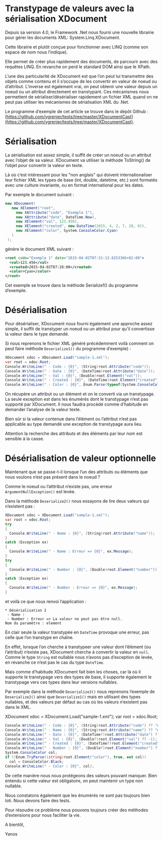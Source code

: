 <!--2015-04-transtypage-de-valeurs-avec-la-serialisation-xdocument-->
# Transtypage de valeurs avec la sérialisation XDocument

Depuis sa version 4.0, le Framework .Net nous fourni une nouvelle librairie pour gérer les documents XML: System.Linq.XDocument.

Cette librairie et plutôt conçue pour fonctionner avec LINQ (comme son espace de nom nous l’indique).

Elle permet de créer plus rapidement des documents, de parcourir avec des requêtes LINQ. En revanche on perd le standard DOM ainsi que le XPath.

L’une des particularité de XDocument est que l’on peut lui transmettre des objets comme contenu et il s’occupe de les convertir en valeur de noeud ou d’attribut. L’inverse est également vrai, on peut obtenir une valeur depuis un noeud ou un attribut directement en transtypant. Ces mécanismes nous permettent de sérialiser/désérialiser rapidement un fichier XML quand on ne peut pas utiliser les mécanismes de sérialisation XML du .Net.

<!--more-->

Le programme d’exemple de cet article se trouve dans le dépôt Github : [https://github.com/ygrenier/tests/tree/master/XDocumentCast](https://github.com/ygrenier/tests/tree/master/XDocumentCast).

# Sérialisation

La sérialisation est assez simple, il suffit de créer un noeud ou un attribut avec l’objet de sa valeur. XDocument va utiliser la méthode ToString() de l’objet pour convertir la valeur en texte.

Là où c’est intéressant pour les "non anglais" qui doivent internationaliser leur fichier XML les types de base (int, double, datetime, etc.) sont formatés avec une culture invariante, ou en format international pour les dates.

Par exemple le document suivant :

```csharp
new XDocument(
   new XElement("root",
     new XAttribute("code", "Exemple 1"),
     new XAttribute("date", DateTime.Now),
     new XElement("val", 123.456),
     new XElement("created", new DateTime(2015, 4, 2, 7, 28, 0)),
     new XElement("color", System.ConsoleColor.Cyan)
   )
 );
```

génère le document XML suivant :

```xml
<root code="Exemple 1" date="2015-04-02T07:31:13.8253366+02:00">
  <val>123.456</val>
  <created>2015-04-02T07:28:00</created>
  <color>Cyan</color>
</root>
```

Cet exemple se trouve dans la méthode Serialize1() du programme d’exemple.

# Désérialisation

Pour désérialiser,  XDocument nous fourni également une approche assez simple, il suffit de transtyper un noeud ou un attribut pour qu’il convertisse la valeur dans le type demandé.

Si nous reprenons le fichier XML généré précédemment voilà comment on peut faire méthode ```Deserialize1()``` du programme d’exemple) :

```csharp
XDocument xdoc = XDocument.Load("sample-1.xml");
var root = xdoc.Root;
Console.WriteLine(" - Code : {0}", (String)root.Attribute("code"));
Console.WriteLine(" - Date : {0}", (DateTime)root.Attribute("date"));
Console.WriteLine(" - Val : {0}", (Double)root.Element("val"));
Console.WriteLine(" - Created : {0}", (DateTime)root.Element("created"));
Console.WriteLine(" - Color : {0}", Enum.Parse(typeof(System.ConsoleColor), (string)root.Element("color"), true));
```

On récupère un attribut ou un élément et on le converti via un transtypage. La seule exception est dans les énumérés dont le transtypage n’est pas supporté par XDocument. Il nous faudra procédé comme d’habitude en demander l’analyse de la valeur texte.

Bien sûr si la valeur contenue dans l’élément ou l’attribut n’est pas applicable au type demandé une exception de transtypage aura lieu.

Attention la recherche des attributs et des éléments par leur nom est sensible à la casse.

# Désérialisation de valeur optionnelle

Maintenant que se passe-t-il lorsque l’un des attributs ou éléments que nous voulons n’est pas présent dans le noeud ?

Comme le noeud ou l’atttribut n’existe pas, une erreur ```ArgumentNullException()``` est levée.

Dans la méthode ```Deserialize2()``` nous essayons de lire deux valeurs qui n’existent pas :

```csharp
XDocument xdoc = XDocument.Load("sample-1.xml");
var root = xdoc.Root;
try
{
  Console.WriteLine(" - Name : {0}", (String)root.Attribute("name"));
}
catch (Exception ex)
{
  Console.WriteLine(" - Name : Erreur => {0}", ex.Message);
}
try
{
  Console.WriteLine(" - Number : {0}", (Double)root.Element("number"));
}
catch (Exception ex)
{
  Console.WriteLine(" - Number : Erreur => {0}", ex.Message);
}
```

et voilà ce que nous renvoi l’application :

```
* Désérialisation 2
 - Name :
 - Number : Erreur => La valeur ne peut pas être null.
Nom du paramètre : element
```

En clair seule la valeur transtypée en ```DateTime``` provoque une erreur, pas celle que l’on transtype en chaîne.

En effet, lorsque l’on cherche à transtypeer une valeur dont l’élément (ou l’attribut) n’existe pas, XDocument cherche à convertir la valeur en ```null```. Comme le type ```String``` est nullable nous n’avons pas d’exception de levée, en revanche ce n’est pas le cas du type ```DateTime```.

Mais comme d’habitude XDocument fait bien les choses, car là où il supporte le transtypage vers des types de base, il supporte également le transtypage vers ces types dans leur versions nullables.

Par exemple dans la méthode ```Deserialize3()``` nous reprenons l’exemple de ```Deserialize2()``` ainsi que ```Deserialize1()``` mais en utilisant des types nullables, et des valeurs par défaut au cas où les valeurs n’existent pas dans le XML.

XDocument xdoc = XDocument.Load("sample-1.xml");
var root = xdoc.Root;
 
```csharp
Console.WriteLine(" - Code : {0}", (String)root.Attribute("code") ?? "#Pas de Code#");
Console.WriteLine(" - Name : {0}", (String)root.Attribute("name") ?? "#Pas de Nom#");
Console.WriteLine(" - Date : {0}", (DateTime?)root.Attribute("date") ?? DateTime.MinValue);
Console.WriteLine(" - Val : {0}", (Double?)root.Element("val") ?? -1);
Console.WriteLine(" - Created : {0}", (DateTime?)root.Element("created") ?? DateTime.Now);
Console.WriteLine(" - Number : {0}", (Double?)root.Element("number") ?? -1);
System.ConsoleColor col;
if (!Enum.TryParse((string)root.Element("color"), true, out col))
  col = ConsoleColor.Black;
Console.WriteLine(" - Color : {0}", col);
```

De cette manière nous nous protégeons des valeurs pouvant manquer. Bien entendu si cette valeur est obligatoire, on peut maintenir un type non nullable.

Nous constatons également que les énumérés ne sont pas toujours bien loti. Nous devons faire des tests.

Pour résoudre ce problème nous pouvons toujours créer des méthodes d’extensions pour nous faciliter la vie.

A bientôt,

Yanos
